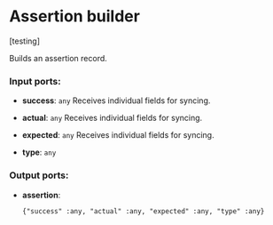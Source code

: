 # Assertion builder

[testing]

Builds an assertion record.

### Input ports:

* __success__: `any`
    Receives individual fields for syncing.



* __actual__: `any`
    Receives individual fields for syncing.



* __expected__: `any`
    Receives individual fields for syncing.



* __type__: `any`


### Output ports:

* __assertion__: 
    ```
    {"success" :any, "actual" :any, "expected" :any, "type" :any}
    ```




